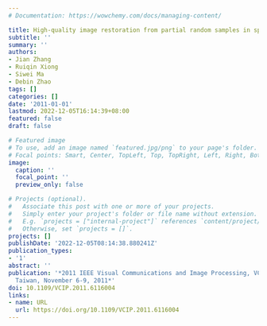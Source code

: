 ```yaml
---
# Documentation: https://wowchemy.com/docs/managing-content/

title: High-quality image restoration from partial random samples in spatial domain
subtitle: ''
summary: ''
authors:
- Jian Zhang
- Ruiqin Xiong
- Siwei Ma
- Debin Zhao
tags: []
categories: []
date: '2011-01-01'
lastmod: 2022-12-05T16:14:39+08:00
featured: false
draft: false

# Featured image
# To use, add an image named `featured.jpg/png` to your page's folder.
# Focal points: Smart, Center, TopLeft, Top, TopRight, Left, Right, BottomLeft, Bottom, BottomRight.
image:
  caption: ''
  focal_point: ''
  preview_only: false

# Projects (optional).
#   Associate this post with one or more of your projects.
#   Simply enter your project's folder or file name without extension.
#   E.g. `projects = ["internal-project"]` references `content/project/deep-learning/index.md`.
#   Otherwise, set `projects = []`.
projects: []
publishDate: '2022-12-05T08:14:38.880241Z'
publication_types:
- '1'
abstract: ''
publication: '*2011 IEEE Visual Communications and Image Processing, VCIP 2011, Tainan,
  Taiwan, November 6-9, 2011*'
doi: 10.1109/VCIP.2011.6116004
links:
- name: URL
  url: https://doi.org/10.1109/VCIP.2011.6116004
---
```

